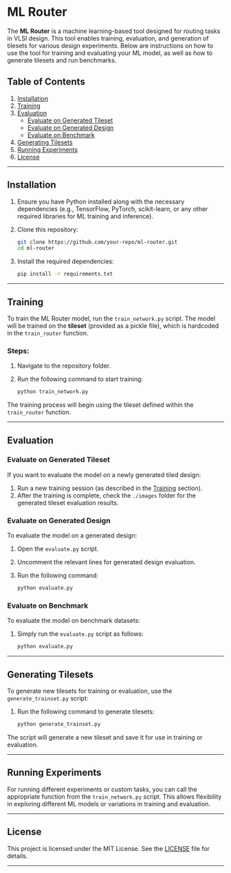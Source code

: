 # ML Router

The **ML Router** is a machine learning-based tool designed for routing tasks in VLSI design. This tool enables training, evaluation, and generation of tilesets for various design experiments. Below are instructions on how to use the tool for training and evaluating your ML model, as well as how to generate tilesets and run benchmarks.

## Table of Contents
1. [Installation](#installation)
2. [Training](#training)
3. [Evaluation](#evaluation)
   - [Evaluate on Generated Tileset](#evaluate-on-generated-tileset)
   - [Evaluate on Generated Design](#evaluate-on-generated-design)
   - [Evaluate on Benchmark](#evaluate-on-benchmark)
4. [Generating Tilesets](#generating-tilesets)
5. [Running Experiments](#running-experiments)
6. [License](#license)

---

## Installation

1. Ensure you have Python installed along with the necessary dependencies (e.g., TensorFlow, PyTorch, scikit-learn, or any other required libraries for ML training and inference).
2. Clone this repository:

   ```bash
   git clone https://github.com/your-repo/ml-router.git
   cd ml-router
   ```

3. Install the required dependencies:

   ```bash
   pip install -r requirements.txt
   ```

---

## Training

To train the ML Router model, run the `train_network.py` script. The model will be trained on the **tileset** (provided as a pickle file), which is hardcoded in the `train_router` function.

### Steps:
1. Navigate to the repository folder.
2. Run the following command to start training:

   ```bash
   python train_network.py
   ```

The training process will begin using the tileset defined within the `train_router` function.

---

## Evaluation

### Evaluate on Generated Tileset

If you want to evaluate the model on a newly generated tiled design:
1. Run a new training session (as described in the [Training](#training) section).
2. After the training is complete, check the `./images` folder for the generated tileset evaluation results.

### Evaluate on Generated Design

To evaluate the model on a generated design:
1. Open the `evaluate.py` script.
2. Uncomment the relevant lines for generated design evaluation.
3. Run the following command:

   ```bash
   python evaluate.py
   ```

### Evaluate on Benchmark

To evaluate the model on benchmark datasets:
1. Simply run the `evaluate.py` script as follows:

   ```bash
   python evaluate.py
   ```

---

## Generating Tilesets

To generate new tilesets for training or evaluation, use the `generate_trainset.py` script:

1. Run the following command to generate tilesets:

   ```bash
   python generate_trainset.py
   ```

The script will generate a new tileset and save it for use in training or evaluation.

---

## Running Experiments

For running different experiments or custom tasks, you can call the appropriate function from the `train_network.py` script. This allows flexibility in exploring different ML models or variations in training and evaluation.

---

## License

This project is licensed under the MIT License. See the [LICENSE](LICENSE) file for details.

---
